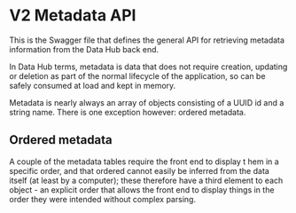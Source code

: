 # V2 Metadata API

This is the Swagger file that defines the general API for retrieving metadata information from the Data Hub back end.

In Data Hub terms, metadata is data that does not require creation, updating or deletion as part of the normal lifecycle of the application, so can be safely consumed at load and kept in memory.

Metadata is nearly always an array of objects consisting of a UUID id and a string name. There is one exception however: ordered metadata.

## Ordered metadata

A couple of the metadata tables require the front end to display t
hem in a specific order, and that ordered cannot easily be inferred from the data itself (at least by a computer); these therefore have a third element to each object - an explicit order that allows the front end to display things in the order they were intended without complex parsing.